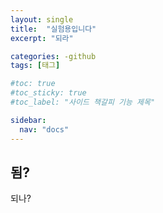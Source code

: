 ```yaml
---
layout: single
title:  "실험용입니다"
excerpt: "되라"

categories: -github
tags: [태그]

#toc: true
#toc_sticky: true
#toc_label: "사이드 책갈피 기능 제목"

sidebar:
  nav: "docs"
---
```


## 됨?
되나?

